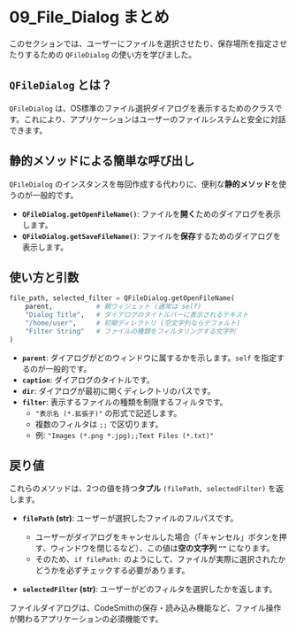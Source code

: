 # 09_File_Dialog まとめ

このセクションでは、ユーザーにファイルを選択させたり、保存場所を指定させたりするための `QFileDialog` の使い方を学びました。

## `QFileDialog` とは？

`QFileDialog` は、OS標準のファイル選択ダイアログを表示するためのクラスです。これにより、アプリケーションはユーザーのファイルシステムと安全に対話できます。

## 静的メソッドによる簡単な呼び出し

`QFileDialog` のインスタンスを毎回作成する代わりに、便利な**静的メソッド**を使うのが一般的です。

- **`QFileDialog.getOpenFileName()`**: ファイルを**開く**ためのダイアログを表示します。
- **`QFileDialog.getSaveFileName()`**: ファイルを**保存**するためのダイアログを表示します。

## 使い方と引数

```python
file_path, selected_filter = QFileDialog.getOpenFileName(
    parent,           # 親ウィジェット (通常は self)
    "Dialog Title",   # ダイアログのタイトルバーに表示されるテキスト
    "/home/user",     # 初期ディレクトリ (空文字列ならデフォルト)
    "Filter String"   # ファイルの種類をフィルタリングする文字列
)
```

- **`parent`**: ダイアログがどのウィンドウに属するかを示します。`self` を指定するのが一般的です。
- **`caption`**: ダイアログのタイトルです。
- **`dir`**: ダイアログが最初に開くディレクトリのパスです。
- **`filter`**: 表示するファイルの種類を制限するフィルタです。
  - `"表示名 (*.拡張子)"` の形式で記述します。
  - 複数のフィルタは `;;` で区切ります。
  - 例: `"Images (*.png *.jpg);;Text Files (*.txt)"`

## 戻り値

これらのメソッドは、2つの値を持つ**タプル** `(filePath, selectedFilter)` を返します。

- **`filePath` (str)**: ユーザーが選択したファイルのフルパスです。
  - ユーザーがダイアログをキャンセルした場合（「キャンセル」ボタンを押す、ウィンドウを閉じるなど）、この値は**空の文字列 `""`** になります。
  - そのため、`if filePath:` のようにして、ファイルが実際に選択されたかどうかを必ずチェックする必要があります。

- **`selectedFilter` (str)**: ユーザーがどのフィルタを選択したかを返します。

ファイルダイアログは、CodeSmithの保存・読み込み機能など、ファイル操作が関わるアプリケーションの必須機能です。

